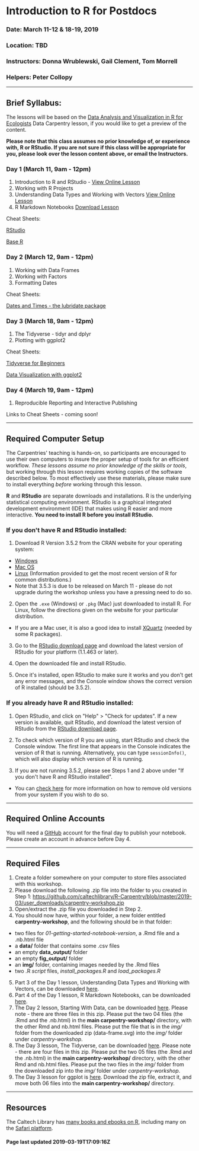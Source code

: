 <!-- page last updated 2019-03-04T15:00:48-08:00 -->

# Introduction to R for Postdocs

### Date: March 11-12 & 18-19, 2019

### Location: TBD

### Instructors: Donna Wrublewski, Gail Clement, Tom Morrell

### Helpers: Peter Collopy

---

## Brief Syllabus:

The lessons will be based on the
[Data Analysis and Visualization in R for Ecologists](https://datacarpentry.org/R-ecology-lesson/index.html)
Data Carpentry lesson, if you would like to get a preview of the content.

**Please note that this class assumes no prior knowledge of, or experience with, R or RStudio. If you are not sure if this
class will be appropriate for you, please look over the lesson content above, or email the Instructors.**

### Day 1 (March 11, 9am - 12pm)

1. Introduction to R and RStudio - [View Online Lesson](https://caltechlibrary.github.io/R-Carpentry/2019-03/01-getting-started-notebook-version.nb.html)
2. Working with R Projects
3. Understanding Data Types and Working with Vectors [View Online Lesson](https://caltechlibrary.github.io/R-Carpentry/2019-03/02-data-types-vectors-notebook-version.nb.html)
4. R Markdown Notebooks [Download Lesson](https://github.com/caltechlibrary/R-Carpentry/blob/master/2019-03/user_downloads/03-R_Notebooks.zip)

Cheat Sheets:

[RStudio](https://www.rstudio.com/resources/cheatsheets/#ide)

[Base R](http://github.com/rstudio/cheatsheets/raw/master/base-r.pdf)

### Day 2 (March 12, 9am - 12pm)

1. Working with Data Frames
2. Working with Factors
3. Formatting Dates

Cheat Sheets:

[Dates and Times - the lubridate package](https://www.rstudio.com/resources/cheatsheets/#lubridate)

### Day 3 (March 18, 9am - 12pm)

1. The Tidyverse - tidyr and dplyr
2. Plotting with ggplot2

Cheat Sheets:

[Tidyverse for Beginners](https://datacamp-community-prod.s3.amazonaws.com/e63a8f6b-2aa3-4006-89e0-badc294b179c)

[Data Visualization with ggplot2](https://www.rstudio.com/resources/cheatsheets/#ggplot2)

### Day 4 (March 19, 9am - 12pm)

1. Reproducible Reporting and Interactive Publishing

Links to Cheat Sheets - coming soon!

---

## Required Computer Setup

The Carpentries' teaching is hands-on, so participants are encouraged to use
their own computers to insure the proper setup of tools for an efficient
workflow. *These lessons assume no prior knowledge of the skills or tools*, but
working through this lesson requires working copies of the software described
below. To most effectively use these materials, please make sure to install
everything *before* working through this lesson.

**R** and **RStudio** are separate downloads and installations. R is the
underlying statistical computing environment. RStudio is a graphical integrated
development environment (IDE) that makes using R easier and more interactive.
**You need to install R before you install RStudio.**

### If you don't have R and RStudio installed:

1. Download R Version 3.5.2 from the CRAN website for your operating system:
  * [Windows](http://cran.r-project.org/bin/windows/base/release.htm)
  * [Mac OS](http://cran.r-project.org/bin/macosx/)
  * [Linux](https://cloud.r-project.org/bin/linux) (Information provided to get the most recent version of R for common distributions.)
  * Note that 3.5.3 is due to be released on
March 11 - please do not upgrade during the workshop unless you have a pressing
need to do so.


2. Open the `.exe` (Windows) or `.pkg` (Mac) just downloaded to install R. For Linux, follow the
directions given on the website for your particular distribution.
  * If you are a Mac user, it is also a good idea to install [XQuartz](https://www.xquartz.org/) (needed by some R packages).


3. Go to the [RStudio download page](https://www.rstudio.com/products/rstudio/download/#download) and
download the latest version of RStudio for your platform (1.1.463 or later).


4. Open the downloaded file and install RStudio.


5. Once it's installed, open RStudio to make sure it works and you don't get any error messages, and the Console window shows the
correct version of R installed (should be 3.5.2).

### If you already have R and RStudio installed:

1. Open RStudio, and click on "Help" > "Check for updates". If a new version is
available, quit RStudio, and download the latest version of RStudio from the
[RStudio download page](https://www.rstudio.com/products/rstudio/download/#download).

2. To check which version of R you are using, start RStudio and check the Console window. The first line that appears in the Console indicates the version of R that is running. Alternatively, you can type `sessionInfo()`, which will also display which version of R is running.

3. If you are not running 3.5.2, please see Steps 1 and 2 above under "If you don't have R and RStudio installed".
  * You can [check here](https://cran.r-project.org/bin/windows/base/rw-FAQ.html#How-do-I-UNinstall-R_003f) for more information on how to remove old versions from your system if you wish to do so.

---

## Required Online Accounts

You will need a [GitHub](https://github.com) account for the final day to publish your notebook. Please create an account in advance before Day 4.

---

## Required Files

1. Create a folder somewhere on your computer to store files associated with this workshop.
2. Please download the following .zip file into the folder to you created in Step 1: https://github.com/caltechlibrary/R-Carpentry/blob/master/2019-03/user_downloads/carpentry-workshop.zip
3. Open/extract the .zip file you downloaded in Step 2.
4. You should now have, within your folder, a new folder entitled **carpentry-workshop**, and the following should be in that folder:
  * two files for *01-getting-started-notebook-version*, a .Rmd file and a .nb.html file
  * a **data/** folder that contains some .csv files
  * an empty **data_output/** folder
  * an empty **fig_output/** folder
  * an **img/** folder, containing images needed by the .Rmd files
  * two .R *script* files, *install_packages.R* and *load_packages.R*
5. Part 3 of the Day 1 lesson, Understanding Data Types and Working with Vectors, can be downloaded [here](https://github.com/caltechlibrary/R-Carpentry/blob/master/2019-03/user_downloads/02-data-types-vectors-notebook-version.zip).
6. Part 4 of the Day 1 lesson, R Markdown Notebooks, can be downloaded [here](https://github.com/caltechlibrary/R-Carpentry/blob/master/2019-03/user_downloads/03-R_Notebooks.zip).
7. The Day 2 lesson, Starting With Data, can be downloaded [here](https://github.com/caltechlibrary/R-Carpentry/blob/master/2019-03/user_downloads/04-starting-with-data-notebook-version.zip). Please note - there are three files in this zip. Please put the two 04 files (the .Rmd and the .nb.html) in the **main carpentry-workshop/** directory, with the other Rmd and nb.html files. Please put the file that is in the *img/* folder from the downloaded zip (data-frame.svg) into the *img/* folder under *carpentry-workshop*.
8. The Day 3 lesson, The Tidyverse, can be downloaded [here](https://github.com/caltechlibrary/R-Carpentry/blob/master/2019-03/user_downloads/05-tidyverse-notebook-version.zip). Please note - there are four files in this zip. Please put the two 05 files (the .Rmd and the .nb.html) in the **main carpentry-workshop/** directory, with the other Rmd and nb.html files. Please put the two files in the *img/* folder from the downloaded zip into the *img/* folder under *carpentry-workshop*.
9. The Day 3 lesson for ggplot is [here](https://github.com/caltechlibrary/R-Carpentry/blob/master/2019-03/user_downloads/06-ggplot-notebook-version.zip). Download the zip file, extract it, and move both 06 files into the **main carpentry-workshop/** directory.

---

## Resources

The Caltech Library has [many books and ebooks on R](https://caltech.tind.io/yourbaskets/display_public?bskid=524), including many on the [Safari platform](https://caltech.tind.io/record/971459?ln=en).


#### Page last updated 2019-03-19T17:09:16Z
